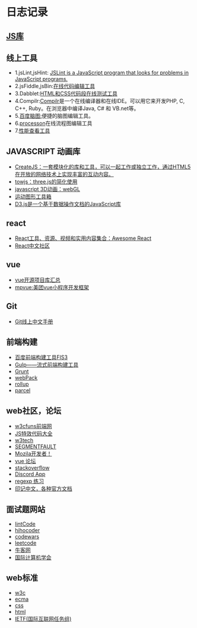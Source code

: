 <h1>日志记录</h1>

<h2><a href="https://github.com/dirkliu/blog/wiki/%E4%B8%80%E4%BA%9B%E5%B8%B8%E7%94%A8%E7%9A%84JS%E5%BA%93" target="_blank">JS库</a></h2>

<h2>线上工具</h2>
<ul>
<li>1.jsLint,jsHint: <a href="http://www.jslint.com/lint.html" target="_blank">JSLint is a JavaScript program that looks for problems in JavaScript programs.</a></li>
<li>2.jsFiddle,jsBin:<a href="http://jsfiddle.net/" target="_blank">在线代码编辑工具</a></li>
<li>3.Dabblet:<a href="http://dabblet.com/" target="_blank">HTML和CSS代码段在线测试工具</a></li>
<li>4.Compilr:<a href="https://compilr.com/" target="_blank">Compilr</a>是一个在线编译器和在线IDE。可以用它来开发PHP, C, C++, Ruby。在浏览器中编译Java, C# 和 VB.net等。</li>
<li>5.<a href="http://naotu.baidu.com/edit.html" target="_blank">百度脑图:</a>便捷的脑图编辑工具。</li>
<li>6.<a href="https://www.processon.com/diagrams" target="_blank">processon</a>在线流程图编辑工具</li>
 <li>7.<a href="https://carrotsearch.com/foamtree/" target="_blank">性能查看工具</a></li>
</ul>

<h2>JAVASCRIPT 动画库</h2>
<ul>
<li><a href="http://createjs.com/" target="_blank">CreateJS：一套模块化的库和工具，可以一起工作或独立工作，通过HTML5在开放的网络技术上实现丰富的互动内容。</a></li>
<li><a href="https://github.com/SRI-SAVE/tow.js" target="_blank">towjs：three.js的简化使用</a></li>
<li><a href="https://threejs.org/" target="_blank">javascript 3D动画：webGL</a></li>
<li><a href="http://mojs.io/" target="_blank">运动图形工具箱</a></li>
<li><a href="https://d3js.org/" target="_blank">D3.js是一个基于数据操作文档的JavaScript库</a></li>
</ul>


<h2>react</h2>
<ul>
<li><a href="http://www.open-open.com/lib/view/open1414507074372.html" target="_blank">React工具、资源、视频和实用内容集合：Awesome React</a></li>
<li><a href="http://reactjs.cn/">React中文社区</a></li>
</ul>

<h2>vue</h2>
<ul>
<li><a href="https://segmentfault.com/p/1210000008583242/read?from=timeline" target="_blank">vue开源项目库汇总</a></li>
 <li><a href="http://mpvue.com/" target="_blank">mpvue:美团vue小程序开发框架</a></li>
</ul>

<h2>Git</h2>
<ul>
<li><a href="https://git-scm.com/book/zh/v2" target="_blank">Git线上中文手册</a></li>
</ul>

<h2>前端构建</h2>
<ul>
<li><a href="http://fis.baidu.com/fis3/index.html" target="_blank">百度前端构建工具FIS3</a></li>
<li><a href="http://www.gulpjs.com.cn/" target="_blank">Gulp——流式前端构建工具</a></li>
<li><a href="http://www.gruntjs.net/" target="_blank">Grunt</a></li>
<li><a href="https://webpack.js.org/" target="_blank">webPack</a></li>
<li><a href="https://rollupjs.org/zh" target="_blank">rollup</a></li>
<li><a href="https://www.parceljs.cn/" target="_blank">parcel</a></li>
</ul>

<h2>web社区，论坛</h2>
<ul>
<li><a href="http://www.w3cfuns.com/" target="_blank">w3cfuns前端网</a></li>
<li><a href="http://www.jsdaima.com/" target="_blank">JS特效代码大全</a></li>
<li><a href="http://www.w3ctech.com/" target="_blank">w3tech</a></li>
<li><a href="https://segmentfault.com/">SEGMENTFAULT</a></li>
<li><a href="https://developer.mozilla.org/zh-CN/docs/Web">Mozila开发者！</a></li>
<li><a href="https://forum.vuejs.org/latest">vue 论坛</a></li>
<li><a href="https://stackoverflow.com">stackoverflow</a></li>
<li><a href="https://discordapp.com/">Discord App</a></li>
<li><a href="http://www.regexbuddy.com/javascript.html" target="_blank">regexp 练习</a></li>
 <li><a href="https://docschina.org" target="_blank">印记中文，各种官方文档</a></li>
</ul>

<h2>面试题网站</h2>
<ul>
<li><a href="http://www.lintcode.com/" target="_blank">lintCode</a></li>
<li><a href="http://hihocoder.com/" target="_blank">hihocoder</a></li>
<li><a href="https://www.codewars.com" target="_blank">codewars</a></li>
<li><a href="https://leetcode.com/" target="_blank">leetcode</a></li>
<li><a href="https://www.nowcoder.com/" target="_blank">牛客网</a></li>
<li><a href="http://www.acm.org/" target="_blank">国际计算机学会</a></li>
</ul>

<h2>web标准</h2>
<ul>
  <li><a href="https://www.w3.org/TR/tr-technology-stds" target="_blank">w3c</a></li>
  <li><a href="http://www.ecma-international.org/publications/standards/Ecma-262-arch.htm" target="_blank">ecma</a></li>
  <li><a href="https://www.w3.org/Style/CSS/" target="_blank">css</a></li>
  <li><a href="https://www.w3.org/html/" target="_blank">html</a></li>
  <li><a href="https://tools.ietf.org/" target="_blank">IETF(国际互联网任务组)</a></li>
</ul>
